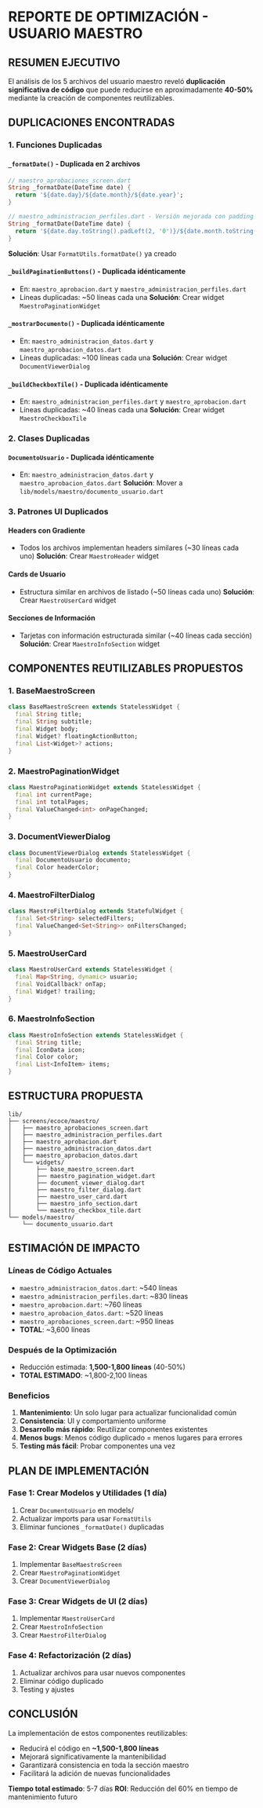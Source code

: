 # REPORTE DE OPTIMIZACIÓN - USUARIO MAESTRO

## RESUMEN EJECUTIVO

El análisis de los 5 archivos del usuario maestro reveló **duplicación significativa de código** que puede reducirse en aproximadamente **40-50%** mediante la creación de componentes reutilizables.

## DUPLICACIONES ENCONTRADAS

### 1. **Funciones Duplicadas**

#### `_formatDate()` - Duplicada en 2 archivos
```dart
// maestro_aprobaciones_screen.dart
String _formatDate(DateTime date) {
  return '${date.day}/${date.month}/${date.year}';
}

// maestro_administracion_perfiles.dart - Versión mejorada con padding
String _formatDate(DateTime date) {
  return '${date.day.toString().padLeft(2, '0')}/${date.month.toString().padLeft(2, '0')}/${date.year}';
}
```
**Solución**: Usar `FormatUtils.formatDate()` ya creado

#### `_buildPaginationButtons()` - Duplicada idénticamente
- En: `maestro_aprobacion.dart` y `maestro_administracion_perfiles.dart`
- Líneas duplicadas: ~50 líneas cada una
**Solución**: Crear widget `MaestroPaginationWidget`

#### `_mostrarDocumento()` - Duplicada idénticamente
- En: `maestro_administracion_datos.dart` y `maestro_aprobacion_datos.dart`
- Líneas duplicadas: ~100 líneas cada una
**Solución**: Crear widget `DocumentViewerDialog`

#### `_buildCheckboxTile()` - Duplicada idénticamente
- En: `maestro_administracion_perfiles.dart` y `maestro_aprobacion.dart`
- Líneas duplicadas: ~40 líneas cada una
**Solución**: Crear widget `MaestroCheckboxTile`

### 2. **Clases Duplicadas**

#### `DocumentoUsuario` - Duplicada idénticamente
- En: `maestro_administracion_datos.dart` y `maestro_aprobacion_datos.dart`
**Solución**: Mover a `lib/models/maestro/documento_usuario.dart`

### 3. **Patrones UI Duplicados**

#### Headers con Gradiente
- Todos los archivos implementan headers similares (~30 líneas cada uno)
**Solución**: Crear `MaestroHeader` widget

#### Cards de Usuario
- Estructura similar en archivos de listado (~50 líneas cada uno)
**Solución**: Crear `MaestroUserCard` widget

#### Secciones de Información
- Tarjetas con información estructurada similar (~40 líneas cada sección)
**Solución**: Crear `MaestroInfoSection` widget

## COMPONENTES REUTILIZABLES PROPUESTOS

### 1. **BaseMaestroScreen**
```dart
class BaseMaestroScreen extends StatelessWidget {
  final String title;
  final String subtitle;
  final Widget body;
  final Widget? floatingActionButton;
  final List<Widget>? actions;
}
```

### 2. **MaestroPaginationWidget**
```dart
class MaestroPaginationWidget extends StatelessWidget {
  final int currentPage;
  final int totalPages;
  final ValueChanged<int> onPageChanged;
}
```

### 3. **DocumentViewerDialog**
```dart
class DocumentViewerDialog extends StatelessWidget {
  final DocumentoUsuario documento;
  final Color headerColor;
}
```

### 4. **MaestroFilterDialog**
```dart
class MaestroFilterDialog extends StatefulWidget {
  final Set<String> selectedFilters;
  final ValueChanged<Set<String>> onFiltersChanged;
}
```

### 5. **MaestroUserCard**
```dart
class MaestroUserCard extends StatelessWidget {
  final Map<String, dynamic> usuario;
  final VoidCallback? onTap;
  final Widget? trailing;
}
```

### 6. **MaestroInfoSection**
```dart
class MaestroInfoSection extends StatelessWidget {
  final String title;
  final IconData icon;
  final Color color;
  final List<InfoItem> items;
}
```

## ESTRUCTURA PROPUESTA

```
lib/
├── screens/ecoce/maestro/
│   ├── maestro_aprobaciones_screen.dart
│   ├── maestro_administracion_perfiles.dart
│   ├── maestro_aprobacion.dart
│   ├── maestro_administracion_datos.dart
│   ├── maestro_aprobacion_datos.dart
│   └── widgets/
│       ├── base_maestro_screen.dart
│       ├── maestro_pagination_widget.dart
│       ├── document_viewer_dialog.dart
│       ├── maestro_filter_dialog.dart
│       ├── maestro_user_card.dart
│       ├── maestro_info_section.dart
│       └── maestro_checkbox_tile.dart
└── models/maestro/
    └── documento_usuario.dart
```

## ESTIMACIÓN DE IMPACTO

### Líneas de Código Actuales
- `maestro_administracion_datos.dart`: ~540 líneas
- `maestro_administracion_perfiles.dart`: ~830 líneas
- `maestro_aprobacion.dart`: ~760 líneas
- `maestro_aprobacion_datos.dart`: ~520 líneas
- `maestro_aprobaciones_screen.dart`: ~950 líneas
- **TOTAL**: ~3,600 líneas

### Después de la Optimización
- Reducción estimada: **1,500-1,800 líneas** (40-50%)
- **TOTAL ESTIMADO**: ~1,800-2,100 líneas

### Beneficios
1. **Mantenimiento**: Un solo lugar para actualizar funcionalidad común
2. **Consistencia**: UI y comportamiento uniforme
3. **Desarrollo más rápido**: Reutilizar componentes existentes
4. **Menos bugs**: Menos código duplicado = menos lugares para errores
5. **Testing más fácil**: Probar componentes una vez

## PLAN DE IMPLEMENTACIÓN

### Fase 1: Crear Modelos y Utilidades (1 día)
1. Crear `DocumentoUsuario` en models/
2. Actualizar imports para usar `FormatUtils`
3. Eliminar funciones `_formatDate()` duplicadas

### Fase 2: Crear Widgets Base (2 días)
1. Implementar `BaseMaestroScreen`
2. Crear `MaestroPaginationWidget`
3. Crear `DocumentViewerDialog`

### Fase 3: Crear Widgets de UI (2 días)
1. Implementar `MaestroUserCard`
2. Crear `MaestroInfoSection`
3. Crear `MaestroFilterDialog`

### Fase 4: Refactorización (2 días)
1. Actualizar archivos para usar nuevos componentes
2. Eliminar código duplicado
3. Testing y ajustes

## CONCLUSIÓN

La implementación de estos componentes reutilizables:
- Reducirá el código en **~1,500-1,800 líneas**
- Mejorará significativamente la mantenibilidad
- Garantizará consistencia en toda la sección maestro
- Facilitará la adición de nuevas funcionalidades

**Tiempo total estimado**: 5-7 días
**ROI**: Reducción del 60% en tiempo de mantenimiento futuro